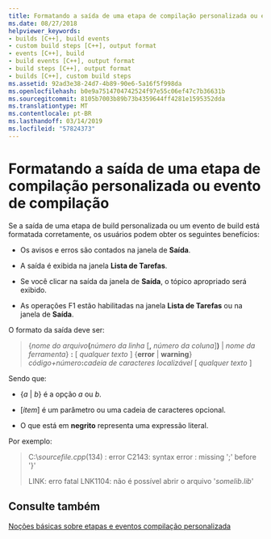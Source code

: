 ```yaml
---
title: Formatando a saída de uma etapa de compilação personalizada ou evento de compilação
ms.date: 08/27/2018
helpviewer_keywords:
- builds [C++], build events
- custom build steps [C++], output format
- events [C++], build
- build events [C++], output format
- build steps [C++], output format
- builds [C++], custom build steps
ms.assetid: 92ad3e38-24d7-4b89-90e6-5a16f5f998da
ms.openlocfilehash: b0e9a7514704742524f97e55c06ef47c7b36631b
ms.sourcegitcommit: 8105b7003b89b73b4359644ff4281e1595352dda
ms.translationtype: MT
ms.contentlocale: pt-BR
ms.lasthandoff: 03/14/2019
ms.locfileid: "57824373"
---
```

# <a name="formatting-the-output-of-a-custom-build-step-or-build-event"></a>Formatando a saída de uma etapa de compilação personalizada ou evento de compilação

Se a saída de uma etapa de build personalizada ou um evento de build está formatada corretamente, os usuários podem obter os seguintes benefícios:

- Os avisos e erros são contados na janela de **Saída**.

- A saída é exibida na janela **Lista de Tarefas**.

- Se você clicar na saída da janela de **Saída**, o tópico apropriado será exibido.

- As operações F1 estão habilitadas na janela **Lista de Tarefas** ou na janela de **Saída**.

O formato da saída deve ser:

> {<em>nome do arquivo</em>**(**<em>número da linha</em> \[**,** <em>número da coluna</em>]**)** &#124; *nome da ferramenta*} **:** \[ <em>qualquer texto</em> ] {**error** &#124; **warning**} <em>código+número</em>**:**<em>cadeia de caracteres localizável</em> \[ <em>qualquer texto</em> ]

Sendo que:

- {*a* &#124; *b*} é a opção *a* ou *b*.

- \[<em>item</em>] é um parâmetro ou uma cadeia de caracteres opcional.

- O que está em **negrito** representa uma expressão literal.

Por exemplo:

> C:\\*sourcefile.cpp*(134) : error C2143: syntax error : missing ';' before '}'
>
> LINK: erro fatal LNK1104: não é possível abrir o arquivo '*somelib.lib*'

## <a name="see-also"></a>Consulte também

[Noções básicas sobre etapas e eventos compilação personalizada](understanding-custom-build-steps-and-build-events.md)